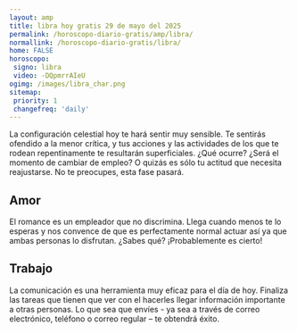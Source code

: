 ```yaml
---
layout: amp
title: libra hoy gratis 29 de mayo del 2025 
permalink: /horoscopo-diario-gratis/amp/libra/
normallink: /horoscopo-diario-gratis/libra/
home: FALSE
horoscopo:
 signo: libra
 video: -DQpmrrAIeU
ogimg: /images/libra_char.png
sitemap:
 priority: 1
 changefreq: 'daily'
---
```



La configuración celestial hoy te hará sentir muy sensible. Te sentirás ofendido a la menor crítica, y tus acciones y las actividades de los que te rodean repentinamente te resultarán superficiales. ¿Qué ocurre? ¿Será el momento de cambiar de empleo? O quizás es sólo tu actitud que necesita reajustarse. No te preocupes, esta fase pasará.

## Amor

El romance es un empleador que no discrimina. Llega cuando menos te lo esperas y nos convence de que es perfectamente normal actuar así ya que ambas personas lo disfrutan. ¿Sabes qué? ¡Probablemente es cierto!

## Trabajo

La comunicación es una herramienta muy eficaz para el día de hoy. Finaliza las tareas que tienen que ver con el hacerles llegar información importante a otras personas. Lo que sea que envíes - ya sea a través de correo electrónico, teléfono o correo regular – te obtendrá éxito.